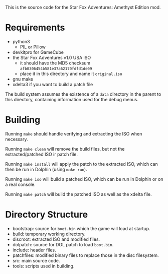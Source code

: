 This is the source code for the Star Fox Adventures: Amethyst Edition mod.

# Requirements
- python3
    - PIL or Pillow
- devkitpro for GameCube
- the Star Fox Adventures v1.0 USA ISO
    - it should have the MD5 checksum `afb0306454b581e37a62170fdfd1de09`
    - place it in this directory and name it `original.iso`
- gnu make
- xdelta3 if you want to build a patch file

The build system assumes the existence of a `data` directory in the parent to this directory, containing information used for the debug menus.

# Building
Running `make` should handle verifying and extracting the ISO when necessary.

Running `make clean` will remove the build files, but not the extracted/patched ISO ir patch file.

Running `make install` will apply the patch to the extracted ISO, which can then be run in Dolphin (using `make run`).

Running `make iso` will build a patched ISO, which can be run in Dolphin or on a real console.

Running `make patch` will build the patched ISO as well as the xdelta file.

# Directory Structure

- bootstrap: source for `boot.bin` which the game will load at startup.
- build: temporary working directory.
- discroot: extracted ISO and modified files.
- dolpatch: source for DOL patch to load `boot.bin`.
- include: header files.
- patchfiles: modified binary files to replace those in the disc filesystem.
- src: main source code.
- tools: scripts used in building.
